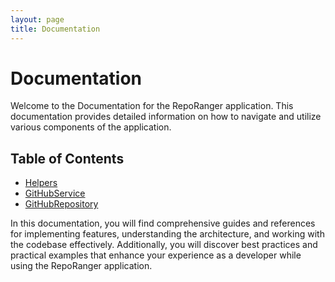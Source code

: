 ```yaml
---
layout: page
title: Documentation
---
```


# Documentation

Welcome to the Documentation for the RepoRanger application. This documentation provides detailed information on how to navigate and utilize various components of the application.

## Table of Contents
- [Helpers](/docs/Helpers)
- [GitHubService](/docs/GitHubService)
- [GitHubRepository](/docs/GitHubRepository)

In this documentation, you will find comprehensive guides and references for implementing features, understanding the architecture, and working with the codebase effectively. Additionally, you will discover best practices and practical examples that enhance your experience as a developer while using the RepoRanger application.
